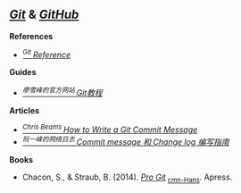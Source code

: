 ## [*Git*](http://git-scm.com/) & [*GitHub*](http://github.org/)

**References**
- [<sup>*Git* </sup>*Reference*](http://git-scm.com/docs)

**Guides**
- [<sup>*廖雪峰的官方网站* </sup>*Git教程*](http://liaoxuefeng.com/wiki/0013739516305929606dd18361248578c67b8067c8c017b000)

**Articles**
- [<sup>*Chris Beams* </sup>*How to Write a Git Commit Message*](http://chris.beams.io/posts/git-commit/)
- [<sup>*阮一峰的网络日志* </sup>*Commit message 和 Change log 编写指南*](http://ruanyifeng.com/blog/2016/01/commit_message_change_log.html)

**Books**
- Chacon, S., & Straub, B. (2014). [*Pro Git*](http://git-scm.com/book/en/v2)<sub> [cmn-Hans](http://git-scm.com/book/zh/v2)</sub>. Apress.
